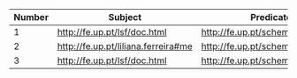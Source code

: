 |Number|	Subject	| Predicate|	Object| 
|--| -- | -- | -- |
|1 |    http://fe.up.pt/lsf/doc.html        |	http://fe.up.pt/schema#author   |	http://fe.up.pt/liliana.ferreira#me |
|2 |	http://fe.up.pt/liliana.ferreira#me |   http://fe.up.pt/schema#firstName| 	"Liliana" |
|3 |	http://fe.up.pt/lsf/doc.html 	    | http://fe.up.pt/schema#theme |	"Web" |